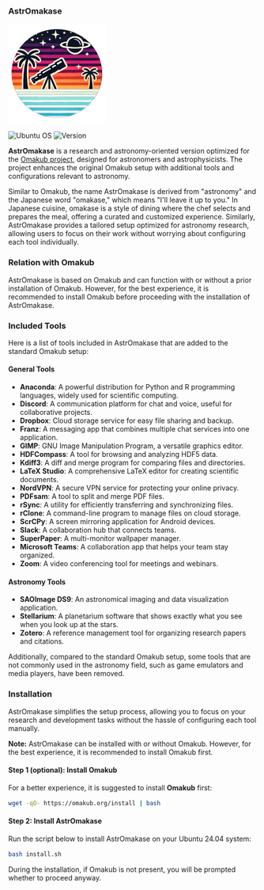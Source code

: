 ### AstrOmakase

<img src="content/icon.png" alt="content/icon.png" width="200"/>

![Ubuntu OS](https://img.shields.io/badge/Ubuntu%20OS-24.04-green?style=flat&logo=ubuntu)
![Version](https://img.shields.io/badge/Version-1.2.0-blue?style=flat)

**AstrOmakase** is a research and astronomy-oriented version optimized for the [Omakub project](https://github.com/basecamp/omakub), designed for astronomers and astrophysicists. The project enhances the original Omakub setup with additional tools and configurations relevant to astronomy.

Similar to Omakub, the name AstrOmakase is derived from "astronomy" and the Japanese word "omakase," which means "I'll leave it up to you." In Japanese cuisine, omakase is a style of dining where the chef selects and prepares the meal, offering a curated and customized experience. Similarly, AstrOmakase provides a tailored setup optimized for astronomy research, allowing users to focus on their work without worrying about configuring each tool individually.


### Relation with Omakub

AstrOmakase is based on Omakub and can function with or without a prior installation of Omakub. However, for the best experience, it is recommended to install Omakub before proceeding with the installation of AstrOmakase.

### Included Tools

Here is a list of tools included in AstrOmakase that are added to the standard Omakub setup:

#### General Tools

- **Anaconda**: A powerful distribution for Python and R programming languages, widely used for scientific computing.
- **Discord**: A communication platform for chat and voice, useful for collaborative projects.
- **Dropbox**: Cloud storage service for easy file sharing and backup.
- **Franz**: A messaging app that combines multiple chat services into one application.
- **GIMP**: GNU Image Manipulation Program, a versatile graphics editor.
- **HDFCompass**: A tool for browsing and analyzing HDF5 data.
- **Kdiff3**: A diff and merge program for comparing files and directories.
- **LaTeX Studio**: A comprehensive LaTeX editor for creating scientific documents.
- **NordVPN**: A secure VPN service for protecting your online privacy.
- **PDFsam**: A tool to split and merge PDF files.
- **rSync**: A utility for efficiently transferring and synchronizing files.
- **rClone**: A command-line program to manage files on cloud storage.
- **ScrCPy**: A screen mirroring application for Android devices.
- **Slack**: A collaboration hub that connects teams.
- **SuperPaper**: A multi-monitor wallpaper manager.
- **Microsoft Teams**: A collaboration app that helps your team stay organized.
- **Zoom**: A video conferencing tool for meetings and webinars.

#### Astronomy Tools

- **SAOImage DS9**: An astronomical imaging and data visualization application.
- **Stellarium**: A planetarium software that shows exactly what you see when you look up at the stars.
- **Zotero**: A reference management tool for organizing research papers and citations.

Additionally, compared to the standard Omakub setup, some tools that are not commonly used in the astronomy field, such as game emulators and media players, have been removed.

### Installation

AstrOmakase simplifies the setup process, allowing you to focus on your research and development tasks without the hassle of configuring each tool manually.

**Note:** AstrOmakase can be installed with or without Omakub. However, for the best experience, it is recommended to install Omakub first.

#### Step 1 (optional): Install Omakub

For a better experience, it is suggested to install **Omakub** first:

```bash
wget -qO- https://omakub.org/install | bash
```

#### Step 2: Install AstrOmakase

Run the script below to install AstrOmakase on your Ubuntu 24.04 system:

```bash
bash install.sh
```
During the installation, if Omakub is not present, you will be prompted whether to proceed anyway.
